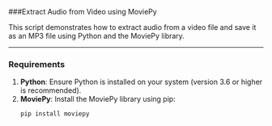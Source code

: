 ###Extract Audio from Video using MoviePy

This script demonstrates how to extract audio from a video file and save it as an MP3 file using Python and the MoviePy library.

---

### Requirements

1. **Python**: Ensure Python is installed on your system (version 3.6 or higher is recommended).
2. **MoviePy**: Install the MoviePy library using pip:
   ```bash
   pip install moviepy
